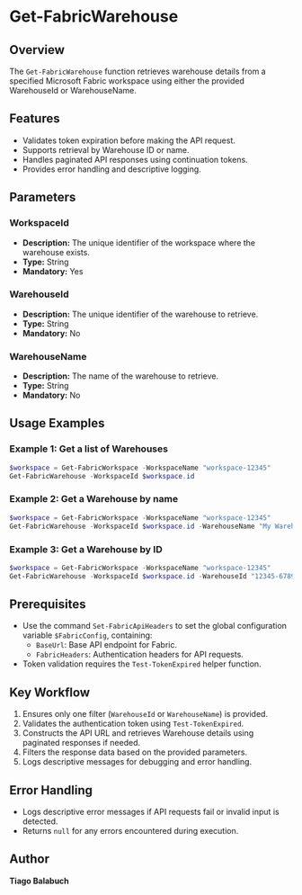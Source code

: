 # Get-FabricWarehouse

## Overview

The `Get-FabricWarehouse` function retrieves warehouse details from a specified Microsoft Fabric workspace using either the provided WarehouseId or WarehouseName.

## Features

- Validates token expiration before making the API request.
- Supports retrieval by Warehouse ID or name.
- Handles paginated API responses using continuation tokens.
- Provides error handling and descriptive logging.

## Parameters

### WorkspaceId

- **Description:** The unique identifier of the workspace where the warehouse exists.
- **Type:** String
- **Mandatory:** Yes

### WarehouseId

- **Description:** The unique identifier of the warehouse to retrieve.
- **Type:** String
- **Mandatory:** No

### WarehouseName

- **Description:** The name of the warehouse to retrieve.
- **Type:** String
- **Mandatory:** No

## Usage Examples

### Example 1: Get a list of Warehouses

```powershell
$workspace = Get-FabricWorkspace -WorkspaceName "workspace-12345"
Get-FabricWarehouse -WorkspaceId $workspace.id
```

### Example 2: Get a Warehouse by name

```powershell
$workspace = Get-FabricWorkspace -WorkspaceName "workspace-12345"
Get-FabricWarehouse -WorkspaceId $workspace.id -WarehouseName "My Warehouse"
```

### Example 3: Get a Warehouse by ID

```powershell
$workspace = Get-FabricWorkspace -WorkspaceName "workspace-12345"
Get-FabricWarehouse -WorkspaceId $workspace.id -WarehouseId "12345-67890"
```

## Prerequisites

- Use the command `Set-FabricApiHeaders` to set the global configuration variable `$FabricConfig`, containing:
  - `BaseUrl`: Base API endpoint for Fabric.
  - `FabricHeaders`: Authentication headers for API requests.
- Token validation requires the `Test-TokenExpired` helper function.

## Key Workflow

1. Ensures only one filter (`WarehouseId` or `WarehouseName`) is provided.
2. Validates the authentication token using `Test-TokenExpired`.
3. Constructs the API URL and retrieves Warehouse details using paginated responses if needed.
4. Filters the response data based on the provided parameters.
5. Logs descriptive messages for debugging and error handling.

## Error Handling

- Logs descriptive error messages if API requests fail or invalid input is detected.
- Returns `null` for any errors encountered during execution.

## Author

**Tiago Balabuch**
